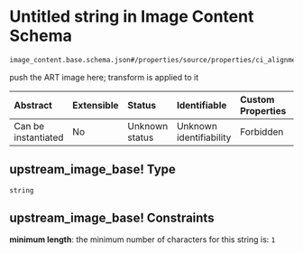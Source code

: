 # Untitled string in Image Content Schema

```txt
image_content.base.schema.json#/properties/source/properties/ci_alignment/properties/upstream_image_base!
```

push the ART image here; transform is applied to it

| Abstract            | Extensible | Status         | Identifiable            | Custom Properties | Additional Properties | Access Restrictions | Defined In                                                                                        |
| :------------------ | :--------- | :------------- | :---------------------- | :---------------- | :-------------------- | :------------------ | :------------------------------------------------------------------------------------------------ |
| Can be instantiated | No         | Unknown status | Unknown identifiability | Forbidden         | Allowed               | none                | [image\_content.base.schema.json\*](../out/image_content.base.schema.json "open original schema") |

## upstream\_image\_base! Type

`string`

## upstream\_image\_base! Constraints

**minimum length**: the minimum number of characters for this string is: `1`
